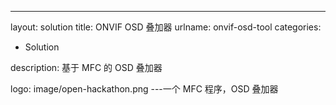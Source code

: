 ---
layout: solution
title: ONVIF OSD 叠加器
urlname: onvif-osd-tool
categories:
  - Solution

description: 基于 MFC 的 OSD 叠加器

logo: image/open-hackathon.png
---一个 MFC 程序，OSD 叠加器
